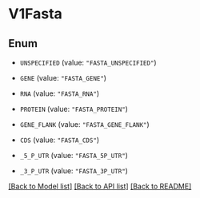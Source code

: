# V1Fasta

## Enum


* `UNSPECIFIED` (value: `"FASTA_UNSPECIFIED"`)

* `GENE` (value: `"FASTA_GENE"`)

* `RNA` (value: `"FASTA_RNA"`)

* `PROTEIN` (value: `"FASTA_PROTEIN"`)

* `GENE_FLANK` (value: `"FASTA_GENE_FLANK"`)

* `CDS` (value: `"FASTA_CDS"`)

* `_5_P_UTR` (value: `"FASTA_5P_UTR"`)

* `_3_P_UTR` (value: `"FASTA_3P_UTR"`)


[[Back to Model list]](../README.md#documentation-for-models) [[Back to API list]](../README.md#documentation-for-api-endpoints) [[Back to README]](../README.md)


